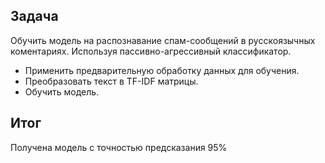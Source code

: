 ## Задача

Обучить модель на распознавание спам-сообщений в русскоязычных коментариях. Используя пассивно-агрессивный классификатор.
- Применить предварительную обработку данных для обучения.
- Преобразовать текст в TF-IDF матрицы.
- Обучить модель.

## Итог

Получена модель с точностью предсказания 95%
